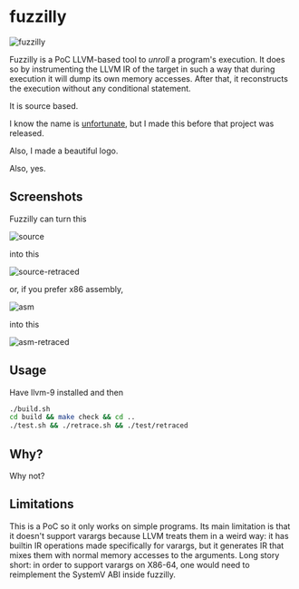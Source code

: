 # fuzzilly

![fuzzilly](https://user-images.githubusercontent.com/1985669/49517033-6d2bb380-f89b-11e8-8928-2f6668e3a133.png)

Fuzzilly is a PoC LLVM-based tool to *unroll* a program's execution.
It does so by instrumenting the LLVM IR of the target in such a way that during
execution it will dump its own memory accesses.
After that, it reconstructs the execution without any conditional statement.

It is source based.

I know the name is
[unfortunate](https://github.com/googleprojectzero/fuzzilli), but I made this
before that project was released.

Also, I made a beautiful logo.

Also, yes.

## Screenshots

Fuzzilly can turn this

![source](https://user-images.githubusercontent.com/1985669/75091570-0ad9d400-556f-11ea-8335-7fd0ec266255.png)

into this

![source-retraced](https://user-images.githubusercontent.com/1985669/75091569-09a8a700-556f-11ea-9fd5-40579fcb76dc.png)

or, if you prefer x86 assembly,

![asm](https://user-images.githubusercontent.com/1985669/75091564-06adb680-556f-11ea-96b6-0f51432dcd58.png)

into this

![asm-retraced](https://user-images.githubusercontent.com/1985669/75091566-07dee380-556f-11ea-9217-dd692cb44456.png)

## Usage

Have llvm-9 installed and then

```sh
./build.sh
cd build && make check && cd ..
./test.sh && ./retrace.sh && ./test/retraced
```

## Why?

Why not?

## Limitations

This is a PoC so it only works on simple programs.
Its main limitation is that it doesn't support varargs because LLVM treats them
in a weird way:
it has builtin IR operations made specifically for varargs, but it generates IR
that mixes them with normal memory accesses to the arguments.
Long story short: in order to support varargs on X86-64, one would need to
reimplement the SystemV ABI inside fuzzilly.

